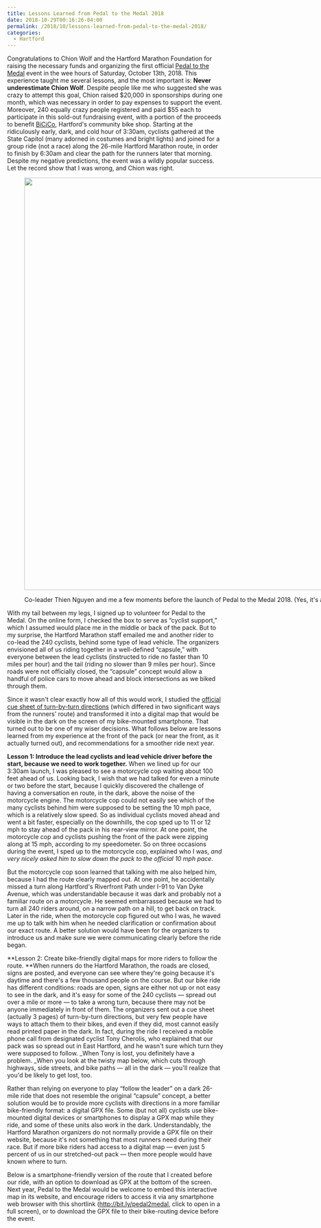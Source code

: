 ```yaml
---
title: Lessons Learned from Pedal to the Medal 2018
date: 2018-10-29T00:16:26-04:00
permalink: /2018/10/lessons-learned-from-pedal-to-the-medal-2018/
categories:
  - Hartford
---
```

Congratulations to Chion Wolf and the Hartford Marathon Foundation for raising the necessary funds and organizing the first official [Pedal to the Medal](https://www.hartfordmarathon.com/pedal-to-the-medal/) event in the wee hours of Saturday, October 13th, 2018. This experience taught me several lessons, and the most important is: **Never underestimate Chion Wolf**. Despite people like me who suggested she was crazy to attempt this goal, Chion raised $20,000 in sponsorships during one month, which was necessary in order to pay expenses to support the event. Moreover, 240 equally crazy people registered and paid $55 each to participate in this sold-out fundraising event, with a portion of the proceeds to benefit [BiCiCo](http://bicico.org), Hartford's community bike shop. Starting at the ridiculously early, dark, and cold hour of 3:30am, cyclists gathered at the State Capitol (many adorned in costumes and bright lights) and joined for a group ride (not a race) along the 26-mile Hartford Marathon route, in order to finish by 6:30am and clear the path for the runners later that morning. Despite my negative predictions, the event was a wildly popular success. Let the record show that I was wrong, and Chion was right.<figure id="attachment_563" aria-describedby="caption-attachment-563" style="width: 1280px" class="wp-caption aligncenter">

[<img class="size-full wp-image-563" src="https://jackbikes.org/wp-content/uploads/2018/10/2018-10-13-pedal-2-medal.jpg" alt="" width="1280" height="960" srcset="https://jackbikes.org/wp-content/uploads/2018/10/2018-10-13-pedal-2-medal.jpg 1280w, https://jackbikes.org/wp-content/uploads/2018/10/2018-10-13-pedal-2-medal-300x225.jpg 300w, https://jackbikes.org/wp-content/uploads/2018/10/2018-10-13-pedal-2-medal-768x576.jpg 768w, https://jackbikes.org/wp-content/uploads/2018/10/2018-10-13-pedal-2-medal-1024x768.jpg 1024w" sizes="(max-width: 1280px) 100vw, 1280px" />](https://jackbikes.org/wp-content/uploads/2018/10/2018-10-13-pedal-2-medal.jpg)<figcaption id="caption-attachment-563" class="wp-caption-text">Co-leader Thien Nguyen and me a few moments before the launch of Pedal to the Medal 2018. (Yes, it's a crappy selfie photo, but you try taking a good picture of yourself at 3:30 AM!)</figcaption></figure>

With my tail between my legs, I signed up to volunteer for Pedal to the Medal. On the online form, I checked the box to serve as &#8220;cyclist support,&#8221; which I assumed would place me in the middle or back of the pack. But to my surprise, the Hartford Marathon staff emailed me and another rider to co-lead the 240 cyclists, behind some type of lead vehicle. The organizers envisioned all of us riding together in a well-defined &#8220;capsule,&#8221; with everyone between the lead cyclists (instructed to ride no faster than 10 miles per hour) and the tail (riding no slower than 9 miles per hour). Since roads were not officially closed, the &#8220;capsule&#8221; concept would allow a handful of police cars to move ahead and block intersections as we biked through them.

Since it wasn't clear exactly how all of this would work, I studied the [official cue sheet of turn-by-turn directions](https://jackbikes.org/wp-content/uploads/2018/10/p2m_turn_by_turn_2018.pdf) (which differed in two significant ways from the runners' route) and transformed it into a digital map that would be visible in the dark on the screen of my bike-mounted smartphone. That turned out to be one of my wiser decisions. What follows below are lessons learned from my experience at the front of the pack (or near the front, as it actually turned out), and recommendations for a smoother ride next year.

**Lesson 1: Introduce the lead cyclists and lead vehicle driver before the start, because we need to work together.** When we lined up for our 3:30am launch, I was pleased to see a motorcycle cop waiting about 100 feet ahead of us. Looking back, I wish that we had talked for even a minute or two before the start, because I quickly discovered the challenge of having a conversation en route, in the dark, above the noise of the motorcycle engine. The motorcycle cop could not easily see which of the many cyclists behind him were supposed to be setting the 10 mph pace, which is a relatively slow speed. So as individual cyclists moved ahead and went a bit faster, especially on the downhills, the cop sped up to 11 or 12 mph to stay ahead of the pack in his rear-view mirror. At one point, the motorcycle cop and cyclists pushing the front of the pack were zipping along at 15 mph, according to my speedometer. So on three occasions during the event, I sped up to the motorcycle cop, explained who I was, _and very nicely asked him to slow down the pack to the official 10 mph pace_.

But the motorcycle cop soon learned that talking with me also helped him, because I had the route clearly mapped out. At one point, he accidentally missed a turn along Hartford's Riverfront Path under I-91 to Van Dyke Avenue, which was understandable because it was dark and probably not a familiar route on a motorcycle. He seemed embarrassed because we had to turn all 240 riders around, on a narrow path on a hill, to get back on track. Later in the ride, when the motorcycle cop figured out who I was, he waved me up to talk with him when he needed clarification or confirmation about our exact route. A better solution would have been for the organizers to introduce us and make sure we were communicating clearly before the ride began.

**Lesson 2: Create bike-friendly digital maps for more riders to follow the route. **When runners do the Hartford Marathon, the roads are closed, signs are posted, and everyone can see where they're going because it's daytime and there's a few thousand people on the course. But our bike ride has different conditions: roads are open, signs are either not up or not easy to see in the dark, and it's easy for some of the 240 cyclists &#8212; spread out over a mile or more &#8212; to take a wrong turn, because there may not be anyone immediately in front of them. The organizers sent out a cue sheet (actually 3 pages) of turn-by-turn directions, but very few people have ways to attach them to their bikes, and even if they did, most cannot easily read printed paper in the dark. In fact, during the ride I received a mobile phone call from designated cyclist Tony Cherolis, who explained that our pack was so spread out in East Hartford, and he wasn't sure which turn they were supposed to follow. _When Tony is lost, you definitely have a problem. _When you look at the twisty map below, which cuts through highways, side streets, and bike paths &#8212; all in the dark &#8212; you'll realize that you'd be likely to get lost, too.

Rather than relying on everyone to play &#8220;follow the leader&#8221; on a dark 26-mile ride that does not resemble the original &#8220;capsule&#8221; concept, a better solution would be to provide more cyclists with directions in a more familiar bike-friendly format: a digital GPX file. Some (but not all) cyclists use bike-mounted digital devices or smartphones to display a GPX map while they ride, and some of these units also work in the dark. Understandably, the Hartford Marathon organizers do not normally provide a GPX file on their website, because it's not something that most runners need during their race. But if more bike riders had access to a digital map &#8212; even just 5 percent of us in our stretched-out pack &#8212; then more people would have known where to turn.

Below is a smartphone-friendly version of the route that I created before our ride, with an option to download as GPX at the bottom of the screen. Next year, Pedal to the Medal would be welcome to embed this interactive map in its website, and encourage riders to access it via any smartphone web browser with this shortlink (<http://bit.ly/pedal2medal>, click to open in a full screen), or to download the GPX file to their bike-routing device before the event.

<!-- iframe plugin v.4.4 wordpress.org/plugins/iframe/ -->

&nbsp;

